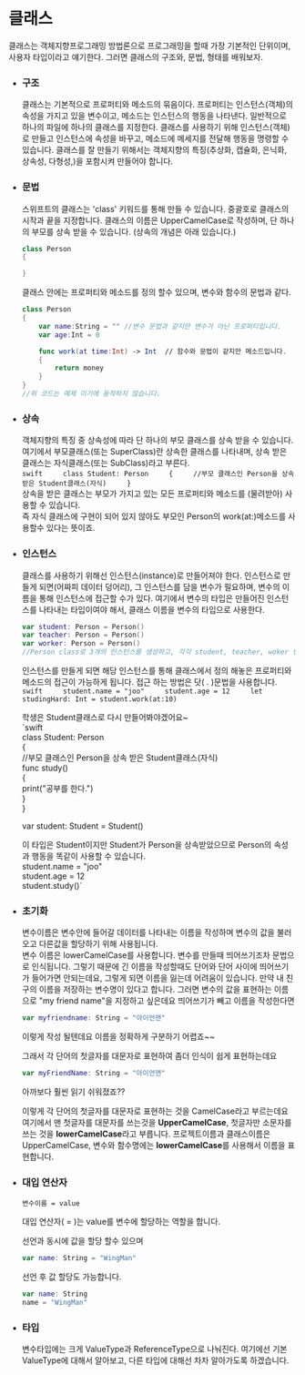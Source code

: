 # 클래스

클래스는 객체지향프로그래밍 방법론으로 프로그래밍을 할때 가장 기본적인 단위이며, 사용자 타입이라고 얘기한다. 그러면 클래스의 구조와, 문법, 형태를 배워보자.

* ### 구조

  클래스는 기본적으로 프로퍼티와 메소드의 묶음이다. 프로퍼티는 인스턴스\(객체\)의 속성을 가지고 있을 변수이고, 메소드는 인스턴스의 행동을 나타낸다. 일반적으로 하나의 파일에 하나의 클래스를 지정한다. 클래스를 사용하기 위해 인스턴스\(객체\)로 만들고 인스턴스에 속성을 바꾸고, 메소드에 메세지를 전달해 행동을 명령할 수 있습니다. 클래스를 잘 만들기 위해서는 객체지향의 특징\(추상화, 캡슐화, 은닉화, 상속성, 다형성,\)을 포함시켜 만들어야 합니다.

* ### 문법

  스위프트의 클래스는 'class' 키워드를 통해 만들 수 있습니다. 중괄호로 클래스의 시작과 끝을 지정합니다. 클래스의 이름은 UpperCamelCase로 작성하며, 단 하나의 부모를 상속 받을 수 있습니다. \(상속의 개념은 아래 있습니다.\)

  ```swift
  class Person
  {

  }
  ```

  클래스 안에는 프로퍼티와 메소드를 정의 할수 있으며, 변수와 함수의 문법과 같다.

  ```swift
  class Person
  {
      var name:String = "" //변수 문법과 같지만 변수가 아닌 프로퍼티입니다.
      var age:Int = 0

      func work(at time:Int) -> Int  // 함수와 문법이 같지만 메소드입니다.
      {
          return money
      }
  }
  //위 코드는 예제 이기에 동작하지 않습니다.
  ```

* ### 상속

  객체지향의 특징 중 상속성에 따라 단 하나의 부모 클래스를 상속 받을 수 있습니다. 여기에서 부모클래스\(또는 SuperClass\)란  상속한 클래스를 나타내며, 상속 받은 클래스는 자식클래스\(또는 SubClass\)라고 부른다.  
  `swift    
  class Student: Person    
  {    
     //부모 클래스인 Person을 상속 받은 Student클래스(자식)    
  }`  
  상속을 받은 클래스는 부모가 가지고 있는 모든 프로퍼티와 메소드를 \(물려받아\) 사용할 수 있습니다.  
  즉 자식 클래스에 구현이 되어 있지 않아도 부모인 Person의 work\(at:\)메소드를 사용할수 있다는 뜻이죠.

* ### 인스턴스

  클래스를 사용하기 위해선 인스턴스\(instance\)로 만들어져야 한다. 인스턴스로 만들게 되면\(어짜피 데이터 덩어리\), 그 인스턴스를 담을 변수가 필요하며, 변수의 이름을 통해 인스턴스에 접근할 수가 있다. 여기에서 변수의 타입은 만들어진 인스턴스를 나타내는 타입이여야 해서, 클래스 이름을 변수의 타입으로 사용한다.

  ```swift
  var student: Person = Person()
  var teacher: Person = Person()
  var worker: Person = Person()
  //Person class로 3개의 인스턴스를 생성하고, 각각 student, teacher, woker 변수에 할당되었으며 각각의 타입은 Person이다.
  ```

  인스턴스를 만들게 되면 해당 인스턴스를 통해 클래스에서 정의 해놓은 프로퍼티와 메소드의 접근이 가능하게 됩니다. 접근 하는 방법은 닷\( . \)문법을 사용합니다.  
   `swift    
  student.name = "joo"    
  student.age = 12    
  let studingHard: Int = student.work(at:10)`  
  
  학생은 Student클래스로 다시 만들어봐야겠어요~  
  `swift  
  class Student: Person    
  {    
     //부모 클래스인 Person을 상속 받은 Student클래스(자식)    
    func study()  
    {  
        print("공부를 한다.")  
    }  
  }  
  
  var student: Student = Student()  
     
  
  이 타입은 Student이지만 Student가 Person을 상속받았으므로 Person의 속성과 행동을 똑같이 사용할 수 있습니다.  
  student.name = "joo"    
  student.age = 12    
  student.study()`

* ### 초기화

  변수이름은 변수안에 들어갈 데이터를 나타내는 이름을 작성하며 변수의 값을 불러오고 다른값을 할당하기 위해 사용됩니다.  
  변수 이름은 lowerCamelCase를 사용합니다. 변수를 만들때 띄어쓰기조차 문법으로 인식됩니다. 그렇기 때문에 긴 이름을 작성할때도 단어와 단어 사이에 띄어쓰기가 들어가면 안되는데요, 그렇게 되면 이름을 잃는데 어려움이 있습니다. 만약 내 친구의 이름을 저장하는 변수명이 있다고 합니다. 그러면 변수의 값을 표현하는 이름으로 "my friend name"을 지정하고 싶은데요 띄어쓰기가 빼고 이름을 작성한다면

  ```swift
  var myfriendname: String = "아이언맨"
  ```

  이렇게 작성 될텐데요 이름을 정확하게 구분하기 어렵죠~~

  그래서 각 단어의 첫글자를 대문자로 표현하여 좀더 인식이 쉽게 표현하는데요

  ```swift
  var myFriendName: String = "아이언맨"
  ```

  아까보다 훨씬 읽기 쉬워졌죠??

  이렇게 각 단어의 첫글자를 대문자로 표현하는 것을 CamelCase라고 부르는데요 여기에서 맨 첫글자를 대문자를 쓰는것을 **UpperCamelCase**, 첫글자만 소문자를 쓰는 것을 **lowerCamelCase**라고 부릅니다. 프로젝트이름과 클래스이름은 UpperCamelCase, 변수와 함수명에는 **lowerCamelCase**를 사용해서 이름을 표현합니다.

* ### 대입 연산자

  ```
  변수이름 = value
  ```

  대입 연산자\( = \)는 value를 변수에 할당하는 역할을 합니다.

  선언과 동시에 값을 할당 할수 있으며

  ```swift
  var name: String = "WingMan"
  ```

  선언 후 값 할당도 가능합니다.

  ```swift
  var name: String
  name = "WingMan"
  ```

* ### 타입

  변수타입에는 크게 ValueType과 ReferenceType으로 나눠진다. 여기에선 기본 ValueType에 대해서 알아보고, 다른 타입에 대해선 차차 알아가도록 하겠습니다.

  |  |
  | :---: |



